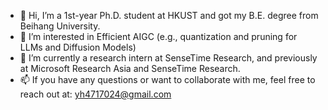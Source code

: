 - 👋 Hi, I’m  a 1st-year Ph.D. student at HKUST and got my B.E. degree from Beihang University.
- 👀 I’m interested in Efficient AIGC (e.g., quantization and pruning for LLMs and Diffusion Models)
- 🌱 I’m currently a research intern at SenseTime Research, and previously at Microsoft Research Asia and SenseTime Research.
- 📫 If you have any questions or want to collaborate with me, feel free to reach out at: yh4717024@gmail.com

<!---
Harahan/Harahan is a ✨ special ✨ repository because its `README.md` (this file) appears on your GitHub profile.
You can click the Preview link to take a look at your changes.
--->
